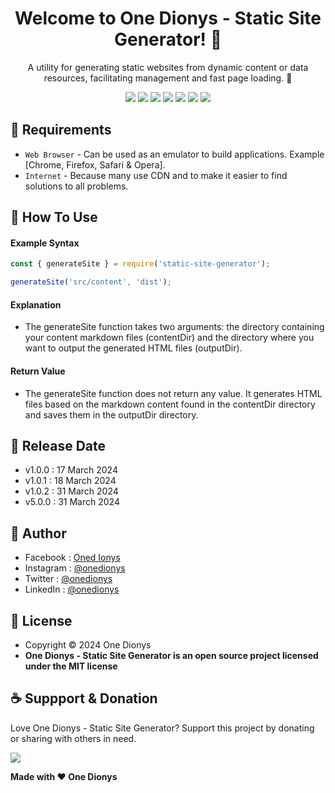 <h1 align="center">Welcome to One Dionys - Static Site Generator! 👋 </h1>

<p align="center">A utility for generating static websites from dynamic content or data resources, facilitating management and fast page loading. 💖 </p>

<p align="center">
<img src="https://img.shields.io/github/contributors/onedionys/onedionys-static-site-generator?style=flat-square">
<img src="https://img.shields.io/github/issues/onedionys/onedionys-static-site-generator?style=flat-square">
<img src="https://img.shields.io/github/stars/onedionys/onedionys-static-site-generator?style=flat-square"> 
<img src="https://img.shields.io/github/forks/onedionys/onedionys-static-site-generator?style=flat-square">
<img src="https://img.shields.io/github/last-commit/onedionys/onedionys-static-site-generator.svg?style=flat-square">
<img src="https://img.shields.io/github/languages/code-size/onedionys/onedionys-static-site-generator?style=flat-square">
<img src="https://img.shields.io/github/license/onedionys/onedionys-static-site-generator?style=flat-square">
</p>

## 💾 Requirements

* `Web Browser` - Can be used as an emulator to build applications. Example [Chrome, Firefox, Safari & Opera].
* `Internet` - Because many use CDN and to make it easier to find solutions to all problems.

## 🎯 How To Use

#### Example Syntax

```javascript
const { generateSite } = require('static-site-generator');

generateSite('src/content', 'dist');
```

#### Explanation

* The generateSite function takes two arguments: the directory containing your content markdown files (contentDir) and the directory where you want to output the generated HTML files (outputDir).

#### Return Value

* The generateSite function does not return any value. It generates HTML files based on the markdown content found in the contentDir directory and saves them in the outputDir directory.

## 📆 Release Date

* v1.0.0 : 17 March 2024
* v1.0.1 : 18 March 2024
* v1.0.2 : 31 March 2024
* v5.0.0 : 31 March 2024

## 🧑 Author

* Facebook : <a href="https://www.facebook.com/theonedionys"> Oned Ionys</a>
* Instagram : <a href="https://www.instagram.com/onedionys/"> @onedionys</a>
* Twitter : <a href="https://twitter.com/onedionys"> @onedionys</a>
* LinkedIn :  <a href="https://www.linkedin.com/in/onedionys/"> @onedionys</a>

## 📝 License

* Copyright © 2024 One Dionys
* **One Dionys - Static Site Generator is an open source project licensed under the MIT license**

## ☕️ Suppport & Donation

Love One Dionys - Static Site Generator? Support this project by donating or sharing with others in need.

<a href="https://www.buymeacoffee.com/onedionys"><img src="https://img.shields.io/badge/Buy_Me_A_Coffee-FFDD00?style=for-the-badge&logo=buy-me-a-coffee&logoColor=black"/> </a>

**Made with ❤️ One Dionys**
